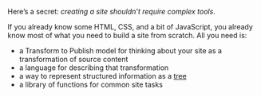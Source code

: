 Here’s a secret: _creating a site shouldn’t require complex tools_.

If you already know some HTML, CSS, and a bit of JavaScript, you already know most of what you need to build a site from scratch. All you need is:

- a Transform to Publish model for thinking about your site as a transformation of source content
- a language for describing that transformation
- a way to represent structured information as a [tree](<https://en.wikipedia.org/wiki/Tree_(abstract_data_type)>)
- a library of functions for common site tasks
